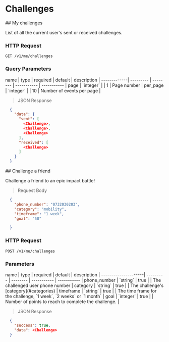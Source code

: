 # Challenges

<div class="public-endpoint"></div>
## My challenges

List of all the current user's sent or received challenges.

### HTTP Request

`GET /v1/me/challenges`

### Query Parameters

<div class="params-table"></div>
name         | type      | required | default     | description |
-------------| --------- | -------- | ----------- | ----------- |
page         | `integer` |          | 1           | Page number |
per_page     | `integer` |          | 10          | Number of events per page |

>  JSON Response

```json
  {
    "data": {
      "sent": [
        <Challenge>,
        <Challenge>,
        <Challenge>
      ],
      "received": [
        <Challenge>
      ]
    }
  }
```

<div class="public-endpoint"></div>
## Challenge a friend

Challenge a friend to an epic impact battle! 

> Request Body

```json
  {
    "phone_number": "0732030203",
    "category": "mobility",
    "timeframe": "1 week",
    "goal": "50"

  }
```

### HTTP Request

`POST /v1/me/challenges`

### Parameters

<div class="params-table"></div>
name                 | type      | required | default     | description |
---------------------| --------- | -------- | ----------- | ----------- |
phone_number         | `string`  | true     |         | The challenged user phone number |
category             | `string`  | true     |         | The challenge's [category](#categories) |
timeframe            | `string`  | true     |         | The time frame for the challenge, `1 week`, `2 weeks` or `1 month` |
goal                 | `integer` | true     |         | Number of points to reach to complete the challenge. |
 

>  JSON Response

```json
  {
    "success": true,
    "data": <Challenge>
  }
```